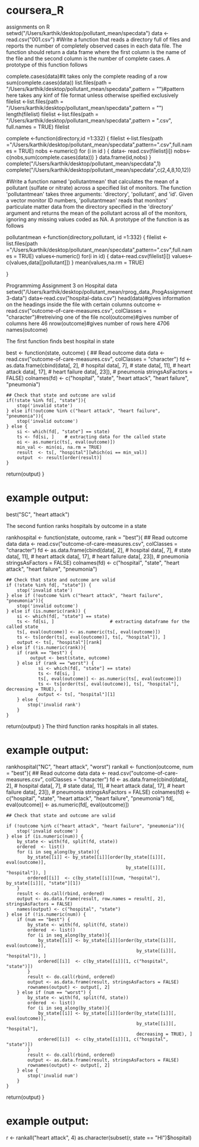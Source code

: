 # coursera_R
assignments on R
setwd("/Users/karthik/desktop/pollutant_mean/specdata")
data <-read.csv("001.csv")
#Write a function that reads a directory full of files and reports the number of completely observed cases in each data file.
The function should return a data frame where the first column is the name of the file and the second column is the number of 
complete cases. A prototype of this function follows

complete.cases(data)#it takes only the complete reading of a row 
sum(complete.cases(data))
list.files(path = "/Users/karthik/desktop/pollutant_mean/specdata",pattern = "")#pattern here takes any kinf of file format unless otherwise speified exclusively 
filelist <-list.files(path = "/Users/karthik/desktop/pollutant_mean/specdata",pattern = "")
length(filelist)
filelist <-list.files(path = "/Users/karthik/desktop/pollutant_mean/specdata",pattern = ".csv", full.names = TRUE)
filelist

complete <-function(directory,id =1:332)
{
  filelist <-list.files(path ="/Users/karthik/desktop/pollutant_mean/specdata",pattern=".csv",full.names = TRUE)
  nobs <-numeric()
  for (i in id )
  {
    data<- read.csv(filelist[i])
    nobs<-c(nobs,sum(complete.cases(data)))
  }
  data.frame(id,nobs)
}
complete("/Users/karthik/desktop/pollutant_mean/specdata",1)
complete("/Users/karthik/desktop/pollutant_mean/specdata",c(2,4,8,10,12))

#Write a function named 'pollutantmean' that calculates the mean of a pollutant (sulfate or nitrate) across a specified list
of monitors. The function 'pollutantmean' takes three arguments: 'directory', 'pollutant', and 'id'. Given a vector monitor 
ID numbers, 'pollutantmean' reads that monitors' particulate matter data from the directory specified in the 'directory' 
argument and returns the mean of the pollutant across all of the monitors, ignoring any missing values coded as NA. 
A prototype of the function is as follows

pollutantmean <-function(directory,pollutant, id =1:332)
{
  filelist <-list.files(path ="/Users/karthik/desktop/pollutant_mean/specdata",pattern=".csv",full.names = TRUE)
  values<-numeric()
  for(i in id)
  {
    data<-read.csv(filelist[i])
    values<-c(values,data[[pollutant]])
  }
  mean(values,na.rm = TRUE)
    
}

Programmimg Assignment 3 on Hospital data
setwd("/Users/karthik/desktop/pollutant_mean/rprog_data_ProgAssignment3-data")
data<-read.csv("hospital-data.csv")
head(data)#gives information on the headings inside the file with certain columns
outcome <- read.csv("outcome-of-care-measures.csv", colClasses = "character")#retreiving one of the file
ncol(outcome)#gives number of columns here 46
nrow(outcome)#gives number of rows here 4706
names(outcome)


The first function finds best hospital in state


best <- function(state, outcome) {
    ## Read outcome data
    data <- read.csv("outcome-of-care-measures.csv", colClasses = "character")
    fd   <- as.data.frame(cbind(data[, 2],   # hospital
                                data[, 7],   # state
                                data[, 11],  # heart attack
                                data[, 17],  # heart failure
                                data[, 23]), # pneumonia
                       stringsAsFactors = FALSE)
    colnames(fd) <- c("hospital", "state", "heart attack", "heart failure", "pneumonia")
                                        
    ## Check that state and outcome are valid
    if(!state %in% fd[, "state"]){
        stop('invalid state')
    } else if(!outcome %in% c("heart attack", "heart failure", "pneumonia")){
        stop('invalid outcome')
    } else {
        si <- which(fd[, "state"] == state)
        ts <- fd[si, ]    # extracting data for the called state
        oi <- as.numeric(ts[, eval(outcome)])
        min_val <- min(oi, na.rm = TRUE)
        result  <- ts[, "hospital"][which(oi == min_val)]
        output  <- result[order(result)]
    }
return(output)
}

# example output:
best("SC", "heart attack")

The second funtion ranks hospitals by outcome in a state

rankhospital <- function(state, outcome, rank = "best"){
    ## Read outcome data
    data <- read.csv("outcome-of-care-measures.csv", colClasses = "character")
    fd   <- as.data.frame(cbind(data[, 2],  # hospital
                                data[, 7],  # state
                               data[, 11],  # heart attack
                               data[, 17],  # heart failure
                               data[, 23]), # pneumonia
                               stringsAsFactors = FALSE)
    colnames(fd) <- c("hospital", "state", "heart attack", "heart failure", "pneumonia")
    
    ## Check that state and outcome are valid
    if (!state %in% fd[, "state"]) {
        stop('invalid state')
    } else if (!outcome %in% c("heart attack", "heart failure", "pneumonia")){
        stop('invalid outcome')
    } else if (is.numeric(rank)) {
        si <- which(fd[, "state"] == state)
        ts <- fd[si, ]                     # extracting dataframe for the called state
        ts[, eval(outcome)] <- as.numeric(ts[, eval(outcome)])
        ts <- ts[order(ts[, eval(outcome)], ts[, "hospital"]), ]
        output <- ts[, "hospital"][rank]
    } else if (!is.numeric(rank)){
        if (rank == "best") {
             output <- best(state, outcome)
        } else if (rank == "worst") {
                si <- which(fd[, "state"] == state)
                ts <- fd[si, ]    
                ts[, eval(outcome)] <- as.numeric(ts[, eval(outcome)])
                ts <- ts[order(ts[, eval(outcome)], ts[, "hospital"], decreasing = TRUE), ]
                output <- ts[, "hospital"][1]
        } else {
            stop('invalid rank')
        }
    }
return(output)
}
The third function ranks hospitals in all states.

# example output:
rankhospital("NC", "heart attack", "worst")
rankall <- function(outcome, num = "best"){
    ## Read outcome data
    data <- read.csv("outcome-of-care-measures.csv", colClasses = "character")
    fd   <- as.data.frame(cbind(data[, 2],  # hospital
                                data[, 7],  # state
                                data[, 11],  # heart attack
                                data[, 17],  # heart failure
                                data[, 23]), # pneumonia
                          stringsAsFactors = FALSE)
    colnames(fd) <- c("hospital", "state", "heart attack", "heart failure", "pneumonia")
    fd[, eval(outcome)] <- as.numeric(fd[, eval(outcome)])
    
    ## Check that state and outcome are valid
    
    if (!outcome %in% c("heart attack", "heart failure", "pneumonia")){
        stop('invalid outcome')
    } else if (is.numeric(num)) {
        by_state <- with(fd, split(fd, state))
        ordered  <- list()
        for (i in seq_along(by_state)){
            by_state[[i]] <- by_state[[i]][order(by_state[[i]][, eval(outcome)], 
                                                 by_state[[i]][, "hospital"]), ]
            ordered[[i]]  <- c(by_state[[i]][num, "hospital"], by_state[[i]][, "state"][1])
        }
        result <- do.call(rbind, ordered)
        output <- as.data.frame(result, row.names = result[, 2], stringsAsFactors = FALSE)
        names(output) <- c("hospital", "state")
    } else if (!is.numeric(num)) {
        if (num == "best") {
            by_state <- with(fd, split(fd, state))
            ordered  <- list()
            for (i in seq_along(by_state)){
                by_state[[i]] <- by_state[[i]][order(by_state[[i]][, eval(outcome)], 
                                                     by_state[[i]][, "hospital"]), ]
                ordered[[i]]  <- c(by_state[[i]][1, c("hospital", "state")])
            }
            result <- do.call(rbind, ordered)
            output <- as.data.frame(result, stringsAsFactors = FALSE)
            rownames(output) <- output[, 2]
        } else if (num == "worst") {
            by_state <- with(fd, split(fd, state))
            ordered  <- list()
            for (i in seq_along(by_state)){
                by_state[[i]] <- by_state[[i]][order(by_state[[i]][, eval(outcome)], 
                                                     by_state[[i]][, "hospital"], 
                                                     decreasing = TRUE), ]
                ordered[[i]]  <- c(by_state[[i]][1, c("hospital", "state")])
            }
            result <- do.call(rbind, ordered)
            output <- as.data.frame(result, stringsAsFactors = FALSE)
            rownames(output) <- output[, 2]
        } else {
            stop('invalid num')
        }
    }
return(output)
}

# example output:
r <- rankall("heart attack", 4)
as.character(subset(r, state == "HI")$hospital)
